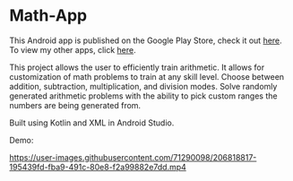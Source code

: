 # Math-App

This Android app is published on the Google Play Store, check it out [here](https://play.google.com/store/apps/details?id=practice.math.app). To view my other apps, click [here](https://play.google.com/store/apps/developer?id=David+Hudson+Apps).

This project allows the user to efficiently train arithmetic. It allows for customization of math problems to train at any skill level. Choose between addition, subtraction, multiplication, and division modes. Solve randomly generated arithmetic problems with the ability to pick custom ranges the numbers are being generated from.

Built using Kotlin and XML in Android Studio.


Demo:

https://user-images.githubusercontent.com/71290098/206818817-195439fd-fba9-491c-80e8-f2a99882e7dd.mp4

